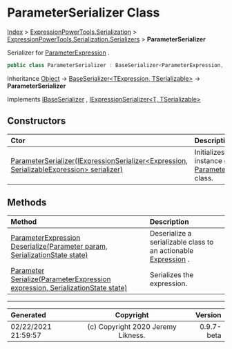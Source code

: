 ﻿# ParameterSerializer Class

[Index](../index.md) > [ExpressionPowerTools.Serialization](ExpressionPowerTools.Serialization.a.md) > [ExpressionPowerTools.Serialization.Serializers](ExpressionPowerTools.Serialization.Serializers.n.md) > **ParameterSerializer**

Serializer for [ParameterExpression](https://docs.microsoft.com/dotnet/api/system.linq.expressions.parameterexpression) .

```csharp
public class ParameterSerializer : BaseSerializer<ParameterExpression, Parameter>, IExpressionSerializer<ParameterExpression, Parameter>, IBaseSerializer
```

Inheritance [Object](https://docs.microsoft.com/dotnet/api/system.object) → [BaseSerializer&lt;TExpression, TSerializable>](ExpressionPowerTools.Serialization.Serializers.BaseSerializer`2.cs.md) → **ParameterSerializer**

Implements  [IBaseSerializer](ExpressionPowerTools.Serialization.Signatures.IBaseSerializer.i.md) ,  [IExpressionSerializer&lt;T, TSerializable>](ExpressionPowerTools.Serialization.Signatures.IExpressionSerializer`2.i.md) 

## Constructors

| Ctor | Description |
| :-- | :-- |
| [ParameterSerializer(IExpressionSerializer&lt;Expression, SerializableExpression> serializer)](ExpressionPowerTools.Serialization.Serializers.ParameterSerializer.ctor.md#parameterserializeriexpressionserializerexpression-serializableexpression-serializer) | Initializes a new instance of the [ParameterSerializer](ExpressionPowerTools.Serialization.Serializers.ParameterSerializer.cs.md) class. |
## Methods

| Method | Description |
| :-- | :-- |
| [ParameterExpression Deserialize(Parameter param, SerializationState state)](ExpressionPowerTools.Serialization.Serializers.ParameterSerializer.Deserialize.m.md) | Deserialize a serializable class to an actionable [Expression](https://docs.microsoft.com/dotnet/api/system.linq.expressions.expression) . |
| [Parameter Serialize(ParameterExpression expression, SerializationState state)](ExpressionPowerTools.Serialization.Serializers.ParameterSerializer.Serialize.m.md) | Serializes the expression. |

---

| Generated | Copyright | Version |
| :-- | :-: | --: |
| 02/22/2021 21:59:57 | (c) Copyright 2020 Jeremy Likness. | 0.9.7-beta |

